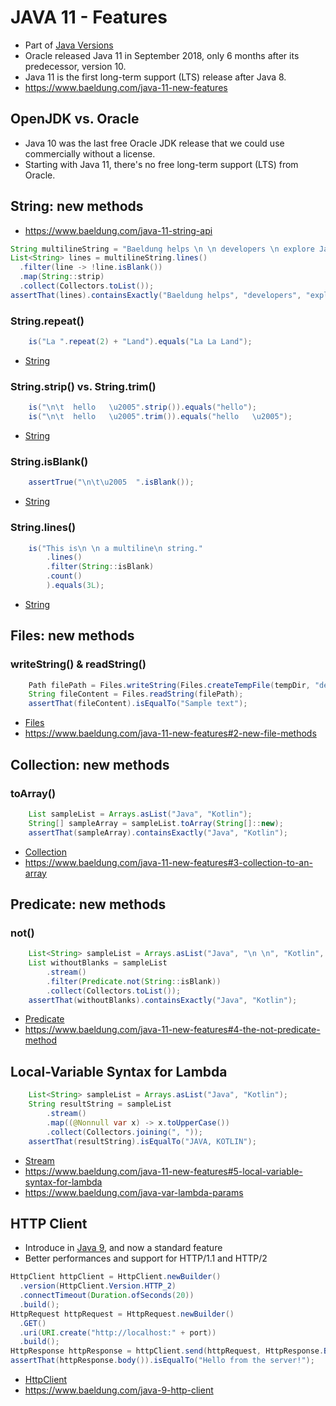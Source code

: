 # JAVA 11 - Features

- Part of [Java Versions](./README.md)
- Oracle released Java 11 in September 2018, only 6 months after its predecessor, version 10.
- Java 11 is the first long-term support (LTS) release after Java 8.
- https://www.baeldung.com/java-11-new-features


## OpenJDK vs. Oracle

- Java 10 was the last free Oracle JDK release that we could use commercially without a license. 
- Starting with Java 11, there's no free long-term support (LTS) from Oracle.


## String: new methods

- https://www.baeldung.com/java-11-string-api

```java
String multilineString = "Baeldung helps \n \n developers \n explore Java.";
List<String> lines = multilineString.lines()
  .filter(line -> !line.isBlank())
  .map(String::strip)
  .collect(Collectors.toList());
assertThat(lines).containsExactly("Baeldung helps", "developers", "explore Java.");
```

### String.repeat()
```java
    is("La ".repeat(2) + "Land").equals("La La Land");
```
- [String](../api/string.md)

### String.strip() vs. String.trim()
```java
    is("\n\t  hello   \u2005".strip()).equals("hello");
    is("\n\t  hello   \u2005".trim()).equals("hello   \u2005");
```
- [String](../api/string.md)

### String.isBlank()
```java
    assertTrue("\n\t\u2005  ".isBlank());
```
- [String](../api/string.md)

### String.lines()
```java
    is("This is\n \n a multiline\n string."
        .lines()
        .filter(String::isBlank)
        .count()
        ).equals(3L);
```
- [String](../api/string.md)


## Files: new methods

### writeString() & readString()
```java
    Path filePath = Files.writeString(Files.createTempFile(tempDir, "demo", ".txt"), "Sample text");
    String fileContent = Files.readString(filePath);
    assertThat(fileContent).isEqualTo("Sample text");
```
- [Files](../api/files.md)
- https://www.baeldung.com/java-11-new-features#2-new-file-methods


## Collection: new methods

### toArray()
```java
    List sampleList = Arrays.asList("Java", "Kotlin");
    String[] sampleArray = sampleList.toArray(String[]::new);
    assertThat(sampleArray).containsExactly("Java", "Kotlin");
```
- [Collection](../api/collection.md)
- https://www.baeldung.com/java-11-new-features#3-collection-to-an-array

## Predicate: new methods

### not()
```java
    List<String> sampleList = Arrays.asList("Java", "\n \n", "Kotlin", " ");
    List withoutBlanks = sampleList
        .stream()
        .filter(Predicate.not(String::isBlank))
        .collect(Collectors.toList());
    assertThat(withoutBlanks).containsExactly("Java", "Kotlin");
```
- [Predicate](../api/predicate.md)
- https://www.baeldung.com/java-11-new-features#4-the-not-predicate-method


## Local-Variable Syntax for Lambda
```java
    List<String> sampleList = Arrays.asList("Java", "Kotlin");
    String resultString = sampleList
        .stream()
        .map((@Nonnull var x) -> x.toUpperCase())
        .collect(Collectors.joining(", "));
    assertThat(resultString).isEqualTo("JAVA, KOTLIN");
```
- [Stream](../api/stream.md)
- https://www.baeldung.com/java-11-new-features#5-local-variable-syntax-for-lambda
- https://www.baeldung.com/java-var-lambda-params

## HTTP Client
- Introduce in [Java 9](./09.md), and now a standard feature
- Better performances and support for HTTP/1.1 and HTTP/2
```java
HttpClient httpClient = HttpClient.newBuilder()
  .version(HttpClient.Version.HTTP_2)
  .connectTimeout(Duration.ofSeconds(20))
  .build();
HttpRequest httpRequest = HttpRequest.newBuilder()
  .GET()
  .uri(URI.create("http://localhost:" + port))
  .build();
HttpResponse httpResponse = httpClient.send(httpRequest, HttpResponse.BodyHandlers.ofString());
assertThat(httpResponse.body()).isEqualTo("Hello from the server!");
```
- [HttpClient](../api/httpclient.md)
- https://www.baeldung.com/java-9-http-client
